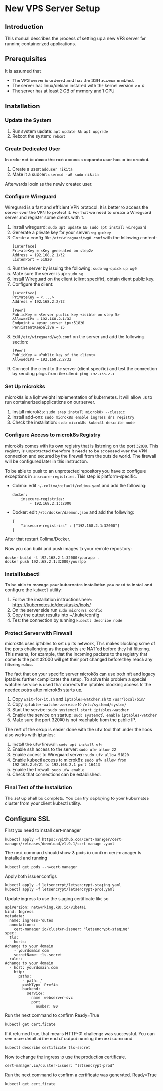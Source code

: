 # New VPS Server Setup

## Introduction
This manual describes the process of setting up a new VPS server for running containerized applications.

## Prerequisites
It is assumed that:
- The VPS server is ordered and has the SSH access enabled. 
- The server has linux/debian installed with the kernel version >= 4
- The server has at least 2 GB of memory and 1 CPU

## Installation

### Update the System
1. Run system update: `apt update && apt upgrade`
2. Reboot the system: `reboot`

### Create Dedicated User
In order not to abuse the root access a separate user has to be created. 

1. Create a user: `adduser nikita`
2. Make it a sudoer: `usermod -aG sudo nikita`

Afterwards login as the newly created user.

### Configure Wireguard
Wireguard is a fast and efficient VPN protocol. It is better to access the server over the VPN to protect it. For that we need to create a Wireguard server and register some clients with it.

1. Install wireguard:
`sudo apt update && sudo apt install wireguard`
2. Generate a private key for your server: `wg genkey`
3. Create a config file `/etc/wireguard/wg0.conf` with the following content:
    ```
    [Interface]
    PrivateKey = <Key generated on step2>
    Address = 192.168.2.1/32
    ListenPort = 51820
    ```
4. Run the server by issuing the following: `sudo wg-quick up wg0`
5. Make sure the server is up: `sudo wg`
6. Install Wireguard on the client (client specific), obtain client public key.
7. Configure the client:
    ```
    [Interface]
    PrivateKey = <....>
    Address = 192.168.2.2/32

    [Peer]
    PublicKey = <Server public key visible on step 5> 
    AllowedIPs = 192.168.2.1/32
    Endpoint = <your_server_ip>:51820
    PersistentKeepalive = 25
    ```
8. Edit `/etc/wireguard/wg0.conf` on the server and add the following section:
    ```
    [Peer]
    PublicKey = <Public key of the client>
    AllowedIPs = 192.168.2.2/32
    ```
9. Connect the client to the server (client specific) and test the connection by sending pings from the client: `ping 192.168.2.1`

### Set Up microk8s
microk8s is a lightweight implementation of kubernetes. It will allow us to run containerized applications on our server.

1. Install microk8s: `sudo snap install microk8s --classic`
2. Install add-ons: `sudo microk8s enable ingress dns registry`
3. Check the installation: `sudo microk8s kubectl describe node`

### Configure Access to microk8s Registry

microk8s comes with its own registry that is listening on the port `32000`. This registry is unprotected therefore it needs to be accessed over the VPN connection and secured by the firewall from the outside world. The firewall will be configured later in this instruction.

To be able to push to an unprotected repository you have to configure exceptions in `insecure-registries`. This step is platform-specific. 
- Colima: edit `~/.colima/default/colima.yaml` and add the following:
    ```
    docker:
        insecure-registries:
            - 192.168.2.1:32000
    ```
- Docker: edit `/etc/docker/daemon.json` and add the following:
    ```
    {
        "insecure-registries" : ["192.168.2.1:32000"]
    }
    ```
After that restart Colima/Docker.

Now you can build and push images to your remote repository:
```
docker build -t 192.168.2.1:32000/yourapp .
docker push 192.168.2.1:32000/yourapp
```

### Install kubectl
To be able to manage your kubernetes installation you need to install and configure the `kubectl` utility:

1. Follow the installation instructions here: https://kubernetes.io/docs/tasks/tools/
2. On the server side run `sudo microk8s config`
3. Copy the output results into ~/.kube/config
4. Test the connection by running `kubectl describe node`

### Protect Server with Firewall
microk8s uses iptables to set up its network, This makes blocking some of the ports challenging as the packets are NAT'ed before they hit filtering. This means, for example, that the incoming packets to the registry that come to the port 32000 will get their port changed before they reach any filtering rules.

The fact that on your specific server microk8s can use both nft and legacy iptables further complicates the setup. 
To solve this problem a special watcher service is used that corrects the iptables blocking access to the needed potrs after microk8s starts up.

1. Copy `wait-for-it.sh` and `iptables-watcher.sh` to `/usr/local/bin/`
2. Copy `iptables-watcher.service` to `/etc/systemd/system/`
3. Start the service: `sudo systemctl start iptables-watcher`
4. Enable the service on startup: `sudo systemctl enable iptables-watcher`
5. Make sure the port 32000 is not reachable from the public IP.

The rest of the setup is easier done with the ufw tool that under the hoos also works with iptanles:
1. Install the ufw firewall: `sudo apt install ufw`
2. Enable ssh access to the server: `sudo ufw allow 22`
3. Enable access to Wireguard server: `sudo ufw allow 51820`
4. Enable kubectl access to microk8s: `sudo ufw allow from 192.168.2.0/24 to 192.168.2.1 port 16443`
5. Enable the firewall: `sudo ufw enable`
6. Check that connections can be established.

### Final Test of the Installation

The set up shall be complete. You can try deploying to your kubernetes cluster from your client kubectl utility.

## Configure SSL
First you need to install cert-manager
```
kubectl apply -f https://github.com/cert-manager/cert-manager/releases/download/v1.9.1/cert-manager.yaml
```

The next command should show 3 pods to confirm cert-manager is installed and running
```
kubectl get pods --n=cert-manager
```

Apply both issuer configs
```
kubectl apply -f letsencrypt/letsencrypt-staging.yaml
kubectl apply -f letsencrypt/letsencrypt-prod.yaml
```

Update ingress to use the staging certificate like so
```
apiVersion: networking.k8s.io/v1beta1
kind: Ingress
metadata:
  name: ingress-routes
  annotations:
    cert-manager.io/cluster-issuer: "letsencrypt-staging"
spec:
  tls:
  - hosts:
#change to your domain
    - yourdomain.com
    secretName: tls-secret
  rules:
#change to your domain
  - host: yourdomain.com
    http:
      paths:
        - path: /
        pathType: Prefix
        backend:
          service:
            name: webserver-svc
            port:
              number: 80
```

Run the next command to confirm Ready=True
```
kubectl get certificate
```

If it returned true, that means HTTP-01 challenge was successful. You can see more detail at the end of output running the next command
```
kubectl describe certificate tls-secret
```

Now to change the ingress to use the production certificate.
```
cert-manager.io/cluster-issuer: "letsencrypt-prod"
```

Run the next command to confirm a certificate was generated. Ready=True
```
kubectl get certificate
```

